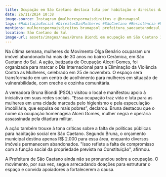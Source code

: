 ```yaml
---
title: Ocupação em São Caetano destaca luta por habitação e direitos das mulheres
date: 26/11/2024 10:38
image-source: Instagram @mulherespormaisdireitos e @brunapsol
tags: #HabitaçãoSocial #DireitosDasMulheres #SãoCaetano #Resistência #ViolênciaContraMulheres #OlgaBenário #JustiçaSocial #MovimentosSociais #Transformação #HistóriaViva #abc360noticias
mentions: mulherespormaisdireitos brunapsol prefeitura_saocaetanodosul
location: São Caetano do Sul
image-url: assets/images/news/Bruna Biondi em ocupação em São Caetano 16 x 9 .jpg
---
```


Na última semana, mulheres do Movimento Olga Benário ocuparam um imóvel abandonado há mais de 30 anos no bairro Cerâmica, em São Caetano do Sul. A ação, batizada de Ocupação Alceri Gomes, foi organizada para marcar o Dia Internacional para a Eliminação da Violência Contra as Mulheres, celebrado em 25 de novembro. O espaço será transformado em um centro de acolhimento para mulheres em situação de vulnerabilidade, com creche e cozinha comunitária.

A vereadora Bruna Biondi (PSOL) visitou o local e manifestou apoio à iniciativa em suas redes sociais. “Essa ocupação traz vida e luta para as mulheres em uma cidade marcada pelo higienismo e pela especulação imobiliária, que expulsa os mais pobres”, declarou. Bruna destacou que o nome da ocupação homenageia Alceri Gomes, mulher negra e operária assassinada pela ditadura militar.

A ação também trouxe à tona críticas sobre a falta de políticas públicas para habitação social em São Caetano. Segundo Bruna, o orçamento municipal destina apenas R$ 2.000 para essa área, enquanto diversos imóveis permanecem abandonados. "Isso reflete a falta de compromisso com a função social da propriedade prevista na Constituição", afirmou.

A Prefeitura de São Caetano ainda não se pronunciou sobre a ocupação. O movimento, por sua vez, segue arrecadando doações para estruturar o espaço e convida apoiadores a fortalecerem a causa.